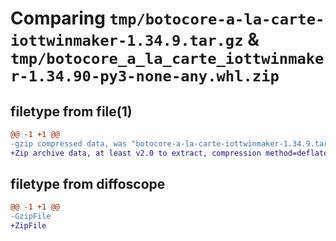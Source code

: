 # Comparing `tmp/botocore-a-la-carte-iottwinmaker-1.34.9.tar.gz` & `tmp/botocore_a_la_carte_iottwinmaker-1.34.90-py3-none-any.whl.zip`

## filetype from file(1)

```diff
@@ -1 +1 @@
-gzip compressed data, was "botocore-a-la-carte-iottwinmaker-1.34.9.tar", last modified: Thu Dec 28 01:06:45 2023, max compression
+Zip archive data, at least v2.0 to extract, compression method=deflate
```

## filetype from diffoscope

```diff
@@ -1 +1 @@
-GzipFile
+ZipFile
```

